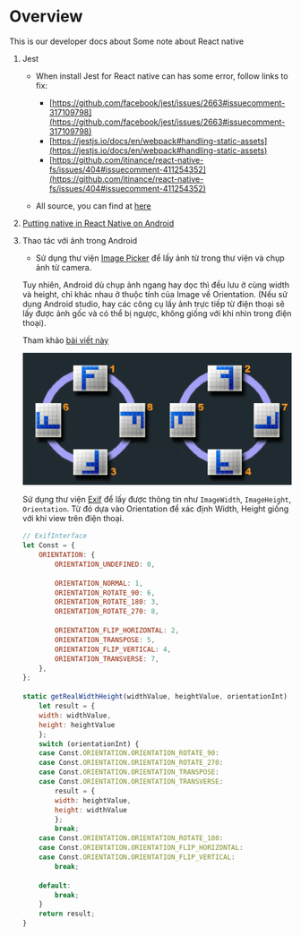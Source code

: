 # Overview
This is our developer docs about Some note about React native

1. Jest
    - When install Jest for React native can has some error, follow links to fix:
        - [https://github.com/facebook/jest/issues/2663#issuecomment-317109798](https://github.com/facebook/jest/issues/2663#issuecomment-317109798)
        - [https://jestjs.io/docs/en/webpack#handling-static-assets](https://jestjs.io/docs/en/webpack#handling-static-assets)
        - [https://github.com/itinance/react-native-fs/issues/404#issuecomment-411254352](https://github.com/itinance/react-native-fs/issues/404#issuecomment-411254352)

    - All source, you can find at [here](https://github.com/FinbertMagestore/devdocs/tree/develop/mkdocs/docs/react_native/public)

2. [Putting native in React Native on Android](https://brightinventions.pl/blog/write-native-in-react-native/)

3. Thao tác với ảnh trong Android

    - Sử dụng thư viện [Image Picker](https://github.com/react-native-community/react-native-image-picker) để lấy ảnh từ trong thư viện và chụp ảnh từ camera.
    
    Tuy nhiên, Android dù chụp ảnh ngang hay dọc thì đều lưu ở cùng width và height, chỉ khác nhau ở thuộc tính của Image về Orientation. (Nếu sử dụng Android studio, hay các công cụ lấy ảnh trực tiếp từ điện thoại sẽ lấy được ảnh gốc và có thể bị ngược, không giống với khi nhìn trong điện thoại).

    Tham khảo [bài viết này](https://qiita.com/RichardImaokaJP/items/385beb77eb39243e50a6)
    
    ![](./public/photo_images_orient_flag.gif)



    Sử dụng thư viện [Exif](https://www.npmjs.com/package/react-native-exif) để lấy được thông tin như `ImageWidth`, `ImageHeight`, `Orientation`. Từ đó dựa vào Orientation để xác định Width, Height giống với khi view trên điện thoại.

    ```js
    // ExifInterface
    let Const = {
        ORIENTATION: {
            ORIENTATION_UNDEFINED: 0,

            ORIENTATION_NORMAL: 1,
            ORIENTATION_ROTATE_90: 6,
            ORIENTATION_ROTATE_180: 3,
            ORIENTATION_ROTATE_270: 8,

            ORIENTATION_FLIP_HORIZONTAL: 2,
            ORIENTATION_TRANSPOSE: 5,
            ORIENTATION_FLIP_VERTICAL: 4,
            ORIENTATION_TRANSVERSE: 7,
        },
    };

    static getRealWidthHeight(widthValue, heightValue, orientationInt) {
        let result = {
        width: widthValue,
        height: heightValue
        };
        switch (orientationInt) {
        case Const.ORIENTATION.ORIENTATION_ROTATE_90:
        case Const.ORIENTATION.ORIENTATION_ROTATE_270:
        case Const.ORIENTATION.ORIENTATION_TRANSPOSE:
        case Const.ORIENTATION.ORIENTATION_TRANSVERSE:
            result = {
            width: heightValue,
            height: widthValue
            };
            break;
        case Const.ORIENTATION.ORIENTATION_ROTATE_180:
        case Const.ORIENTATION.ORIENTATION_FLIP_HORIZONTAL:
        case Const.ORIENTATION.ORIENTATION_FLIP_VERTICAL:
            break;
        
        default:
            break;
        }
        return result;
    }
    ```